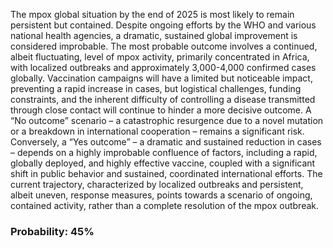The mpox global situation by the end of 2025 is most likely to remain persistent but contained. Despite ongoing efforts by the WHO and various national health agencies, a dramatic, sustained global improvement is considered improbable. The most probable outcome involves a continued, albeit fluctuating, level of mpox activity, primarily concentrated in Africa, with localized outbreaks and approximately 3,000-4,000 confirmed cases globally. Vaccination campaigns will have a limited but noticeable impact, preventing a rapid increase in cases, but logistical challenges, funding constraints, and the inherent difficulty of controlling a disease transmitted through close contact will continue to hinder a more decisive outcome. A “No outcome” scenario – a catastrophic resurgence due to a novel mutation or a breakdown in international cooperation – remains a significant risk. Conversely, a “Yes outcome” – a dramatic and sustained reduction in cases – depends on a highly improbable confluence of factors, including a rapid, globally deployed, and highly effective vaccine, coupled with a significant shift in public behavior and sustained, coordinated international efforts. The current trajectory, characterized by localized outbreaks and persistent, albeit uneven, response measures, points towards a scenario of ongoing, contained activity, rather than a complete resolution of the mpox outbreak.

### Probability: 45%
